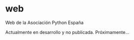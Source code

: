 # web
Web de la Asociación Python España

Actualmente en desarrollo y no publicada. Próximamente...
